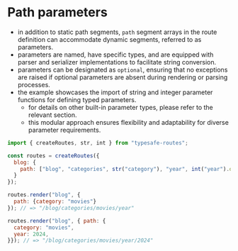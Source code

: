 # Path parameters

- in addition to static path segments, `path` segment arrays in the route definition can accommodate dynamic segments, referred to as parameters.
- parameters are named, have specific types, and are equipped with parser and serializer implementations to facilitate string conversion.
- parameters can be designated as `optional`, ensuring that no exceptions are raised if optional parameters are absent during rendering or parsing processes.
- the example showcases the import of string and integer parameter functions for defining typed parameters.
  - for details on other built-in parameter types, please refer to the relevant section.
  - this modular approach ensures flexibility and adaptability for diverse parameter requirements.

``` js
import { createRoutes, str, int } from "typesafe-routes";

const routes = createRoutes({
  blog: {
    path: ["blog", "categories", str("category"), "year", int("year").optional]
  }
});

routes.render("blog", {
  path: {category: "movies"}
}); // => "/blog/categories/movies/year"

routes.render("blog", { path: {
  category: "movies",
  year: 2024,
}}); // => "/blog/categories/movies/year/2024"
```
